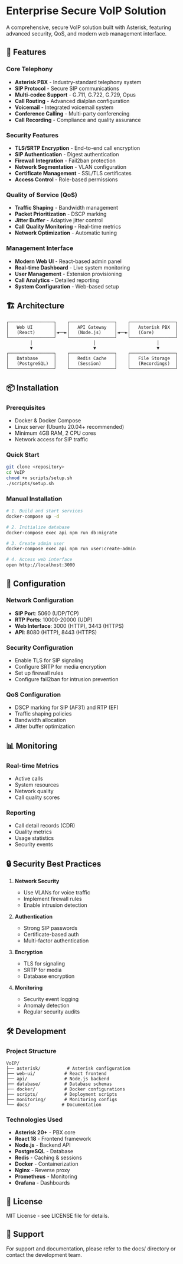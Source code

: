 # Enterprise Secure VoIP Solution

A comprehensive, secure VoIP solution built with Asterisk, featuring advanced security, QoS, and modern web management interface.

## 🚀 Features

### Core Telephony
- **Asterisk PBX** - Industry-standard telephony system
- **SIP Protocol** - Secure SIP communications
- **Multi-codec Support** - G.711, G.722, G.729, Opus
- **Call Routing** - Advanced dialplan configuration
- **Voicemail** - Integrated voicemail system
- **Conference Calling** - Multi-party conferencing
- **Call Recording** - Compliance and quality assurance

### Security Features
- **TLS/SRTP Encryption** - End-to-end call encryption
- **SIP Authentication** - Digest authentication
- **Firewall Integration** - Fail2ban protection
- **Network Segmentation** - VLAN configuration
- **Certificate Management** - SSL/TLS certificates
- **Access Control** - Role-based permissions

### Quality of Service (QoS)
- **Traffic Shaping** - Bandwidth management
- **Packet Prioritization** - DSCP marking
- **Jitter Buffer** - Adaptive jitter control
- **Call Quality Monitoring** - Real-time metrics
- **Network Optimization** - Automatic tuning

### Management Interface
- **Modern Web UI** - React-based admin panel
- **Real-time Dashboard** - Live system monitoring
- **User Management** - Extension provisioning
- **Call Analytics** - Detailed reporting
- **System Configuration** - Web-based setup

## 🏗️ Architecture

```
┌─────────────────┐    ┌─────────────────┐    ┌─────────────────┐
│   Web UI        │    │   API Gateway   │    │   Asterisk PBX  │
│   (React)       │◄──►│   (Node.js)     │◄──►│   (Core)        │
└─────────────────┘    └─────────────────┘    └─────────────────┘
         │                       │                       │
         ▼                       ▼                       ▼
┌─────────────────┐    ┌─────────────────┐    ┌─────────────────┐
│   Database      │    │   Redis Cache   │    │   File Storage  │
│   (PostgreSQL)  │    │   (Session)     │    │   (Recordings)  │
└─────────────────┘    └─────────────────┘    └─────────────────┘
```

## 📦 Installation

### Prerequisites
- Docker & Docker Compose
- Linux server (Ubuntu 20.04+ recommended)
- Minimum 4GB RAM, 2 CPU cores
- Network access for SIP traffic

### Quick Start
```bash
git clone <repository>
cd VoIP
chmod +x scripts/setup.sh
./scripts/setup.sh
```

### Manual Installation
```bash
# 1. Build and start services
docker-compose up -d

# 2. Initialize database
docker-compose exec api npm run db:migrate

# 3. Create admin user
docker-compose exec api npm run user:create-admin

# 4. Access web interface
open http://localhost:3000
```

## 🔧 Configuration

### Network Configuration
- **SIP Port**: 5060 (UDP/TCP)
- **RTP Ports**: 10000-20000 (UDP)
- **Web Interface**: 3000 (HTTP), 3443 (HTTPS)
- **API**: 8080 (HTTP), 8443 (HTTPS)

### Security Configuration
- Enable TLS for SIP signaling
- Configure SRTP for media encryption
- Set up firewall rules
- Configure fail2ban for intrusion prevention

### QoS Configuration
- DSCP marking for SIP (AF31) and RTP (EF)
- Traffic shaping policies
- Bandwidth allocation
- Jitter buffer optimization

## 📊 Monitoring

### Real-time Metrics
- Active calls
- System resources
- Network quality
- Call quality scores

### Reporting
- Call detail records (CDR)
- Quality metrics
- Usage statistics
- Security events

## 🔒 Security Best Practices

1. **Network Security**
   - Use VLANs for voice traffic
   - Implement firewall rules
   - Enable intrusion detection

2. **Authentication**
   - Strong SIP passwords
   - Certificate-based auth
   - Multi-factor authentication

3. **Encryption**
   - TLS for signaling
   - SRTP for media
   - Database encryption

4. **Monitoring**
   - Security event logging
   - Anomaly detection
   - Regular security audits

## 🛠️ Development

### Project Structure
```
VoIP/
├── asterisk/          # Asterisk configuration
├── web-ui/           # React frontend
├── api/              # Node.js backend
├── database/         # Database schemas
├── docker/           # Docker configurations
├── scripts/          # Deployment scripts
├── monitoring/       # Monitoring configs
└── docs/            # Documentation
```

### Technologies Used
- **Asterisk 20+** - PBX core
- **React 18** - Frontend framework
- **Node.js** - Backend API
- **PostgreSQL** - Database
- **Redis** - Caching & sessions
- **Docker** - Containerization
- **Nginx** - Reverse proxy
- **Prometheus** - Monitoring
- **Grafana** - Dashboards

## 📝 License

MIT License - see LICENSE file for details.

## 🤝 Support

For support and documentation, please refer to the docs/ directory or contact the development team.
